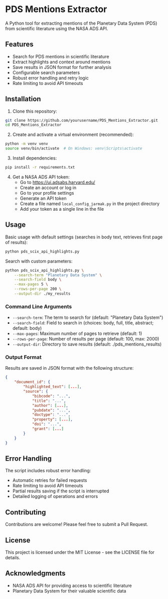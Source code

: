 # PDS Mentions Extractor

A Python tool for extracting mentions of the Planetary Data System (PDS) from scientific literature using the NASA ADS API.

## Features

- Search for PDS mentions in scientific literature
- Extract highlights and context around mentions
- Save results in JSON format for further analysis
- Configurable search parameters
- Robust error handling and retry logic
- Rate limiting to avoid API timeouts

## Installation

1. Clone this repository:
```bash
git clone https://github.com/yourusername/PDS_Mentions_Extractor.git
cd PDS_Mentions_Extractor
```

2. Create and activate a virtual environment (recommended):
```bash
python -m venv venv
source venv/bin/activate  # On Windows: venv\Scripts\activate
```

3. Install dependencies:
```bash
pip install -r requirements.txt
```

4. Get a NASA ADS API token:
   - Go to https://ui.adsabs.harvard.edu/
   - Create an account or log in
   - Go to your profile settings
   - Generate an API token
   - Create a file named `local_config_jarmak.py` in the project directory
   - Add your token as a single line in the file

## Usage

Basic usage with default settings (searches in body text, retrieves first page of results):
```bash
python pds_scix_api_highlights.py
```

Search with custom parameters:
```bash
python pds_scix_api_highlights.py \
    --search-term "Planetary Data System" \
    --search-field body \
    --max-pages 5 \
    --rows-per-page 200 \
    --output-dir ./my_results
```

### Command Line Arguments

- `--search-term`: The term to search for (default: "Planetary Data System")
- `--search-field`: Field to search in (choices: body, full, title, abstract; default: body)
- `--max-pages`: Maximum number of pages to retrieve (default: 1)
- `--rows-per-page`: Number of results per page (default: 100, max: 2000)
- `--output-dir`: Directory to save results (default: ./pds_mentions_results)

### Output Format

Results are saved in JSON format with the following structure:
```json
{
    "document_id": {
        "highlighted_text": [...],
        "source": {
            "bibcode": "...",
            "title": "...",
            "author": [...],
            "pubdate": "...",
            "doctype": "...",
            "property": [...],
            "doi": "...",
            "grant": [...]
        }
    }
}
```

## Error Handling

The script includes robust error handling:
- Automatic retries for failed requests
- Rate limiting to avoid API timeouts
- Partial results saving if the script is interrupted
- Detailed logging of operations and errors

## Contributing

Contributions are welcome! Please feel free to submit a Pull Request.

## License

This project is licensed under the MIT License - see the LICENSE file for details.

## Acknowledgments

- NASA ADS API for providing access to scientific literature
- Planetary Data System for their valuable scientific data 